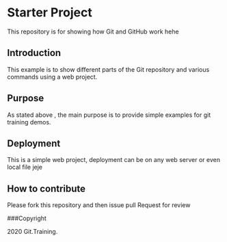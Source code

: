 # Starter Project

This repository is for showing how Git and GitHub work hehe

## Introduction

This example is to show different parts
of the Git repository and various commands
using a web project.

## Purpose

As stated above , the main purpose is to 
provide simple examples for git training
demos.

## Deployment

This is a simple web project, deployment
can be on any web server or even local 
file jeje

## How to contribute

Please fork this repository and then issue pull Request for review

###Copyright

2020 Git.Training.